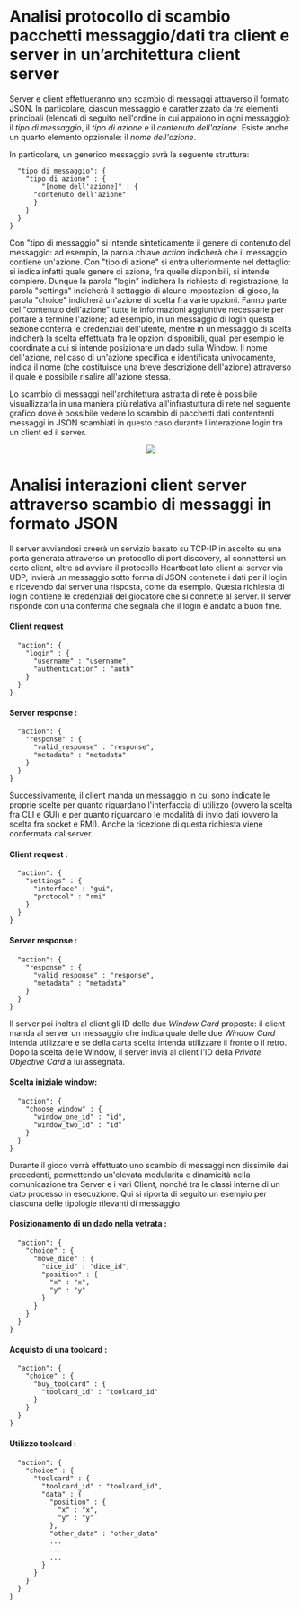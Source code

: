 # Analisi protocollo di scambio pacchetti messaggio/dati tra client e server in un’architettura client server

Server e client effettueranno uno scambio di messaggi attraverso il formato JSON. In particolare, ciascun messaggio è caratterizzato da *tre* elementi principali (elencati di seguito nell'ordine in cui appaiono in ogni messaggio): il _tipo di messaggio_, il _tipo di azione_ e il _contenuto dell'azione_. Esiste anche un quarto elemento opzionale: il _nome dell'azione_. 

In particolare, un generico messaggio avrà la seguente struttura: 
```json{
  "tipo di messaggio": {
    "tipo di azione" : {
        "[nome dell'azione]" : {
      "contenuto dell'azione"
      }
    }
  }
} 
```

Con "tipo di messaggio" si intende sinteticamente il genere di contenuto del messaggio: ad esempio, la parola chiave _action_ indicherà che il messaggio contiene un'azione. 
Con "tipo di azione" si entra ulteriormente nel dettaglio: si indica infatti quale genere di azione, fra quelle disponibili, si intende compiere. Dunque la parola "login" indicherà la richiesta di registrazione, la parola "settings" indicherà il settaggio di alcune impostazioni di gioco, la parola "choice" indicherà un'azione di scelta fra varie opzioni. 
Fanno parte del "contenuto dell'azione" tutte le informazioni aggiuntive necessarie per portare a termine l'azione; ad esempio, in un messaggio di login questa sezione conterrà le credenziali dell'utente, mentre in un messaggio di scelta indicherà la scelta effettuata fra le opzioni disponibili, quali per esempio le coordinate a cui si intende posizionare un dado sulla Window. 
Il nome dell'azione, nel caso di un'azione specifica e identificata univocamente, indica il nome (che costituisce una breve descrizione dell'azione) attraverso il quale è possibile risalire all'azione stessa.

Lo scambio di messaggi nell'architettura astratta di rete è possibile visuallizzarla in una maniera più relativa all'infrastuttura di rete nel seguente grafico dove è possibile vedere lo scambio di pacchetti dati contententi messaggi in JSON scambiati in questo caso durante l'interazione login tra un client ed il server.
<p align="center">
  <img src="https://preview.ibb.co/i0q1oy/Sagrada_Network_Architecture_Example.jpg">
</p>


# Analisi interazioni client server attraverso scambio di messaggi in formato JSON
Il server avviandosi creerà un servizio basato su TCP-IP in ascolto su una porta generata attraverso un protocollo di port discovery, al connettersi un certo client, oltre ad avviare il protocollo Heartbeat lato client al server via UDP, invierà un messaggio sotto forma di JSON contenete i dati per il login e ricevendo dal server una risposta, come da esempio.
Questa richiesta di login contiene le credenziali del giocatore che si connette al server. Il server risponde con una conferma che segnala che il login è andato a buon fine.

#### Client request
```json{
  "action": {
    "login" : {
      "username" : "username",
      "authentication" : "auth"
    }
  }
}
```
#### Server response :
```json{
  "action": {
    "response" : {
      "valid_response" : "response",
      "metadata" : "metadata"
    }
  }
}
```

Successivamente, il client manda un messaggio in cui sono indicate le proprie scelte per quanto riguardano l'interfaccia di utilizzo (ovvero la scelta fra CLI e GUI) e per quanto riguardano le modalità di invio dati (ovvero la scelta fra socket e RMI). Anche la ricezione di questa richiesta viene confermata dal server.
#### Client request : 
```json{
  "action": {
    "settings" : {
      "interface" : "gui",
      "protocol" : "rmi"
    }
  }
}
```
#### Server response :
```json{
  "action": {
    "response" : {
      "valid_response" : "response",
      "metadata" : "metadata"
    }
  }
}
```
Il server poi inoltra al client gli ID delle due _Window Card_ proposte: il client manda al server un messaggio che indica quale delle due _Window Card_ intenda utilizzare e se della carta scelta intenda utilizzare il fronte o il retro. 
Dopo la scelta delle Window, il server invia al client l'ID della _Private Objective Card_ a lui assegnata. 
#### Scelta iniziale window:
```json{
  "action": {
    "choose_window" : {
      "window_one_id" : "id",
      "window_two_id" : "id"
    }
  }
}
```

Durante il gioco verrà effettuato uno scambio di messaggi non dissimile dai precedenti, permettendo un'elevata modularità e dinamicità nella comunicazione tra Server e i vari Client, nonché tra le classi interne di un dato processo in esecuzione. Qui si riporta di seguito un esempio per ciascuna delle tipologie rilevanti di messaggio.

#### Posizionamento di un dado nella vetrata :
```json{
  "action": {
    "choice" : {
      "move_dice" : {
        "dice_id" : "dice_id",
        "position" : {
          "x" : "x",
          "y" : "y"
        }
      }
    }
  }
}
```
#### Acquisto di una toolcard :
```json{
  "action": {
    "choice" : {
      "buy_toolcard" : {
        "toolcard_id" : "toolcard_id"
      }
    }
  }
}
```
#### Utilizzo toolcard :
```json{
  "action": {
    "choice" : {
      "toolcard" : {
        "toolcard_id" : "toolcard_id",
        "data" : {
          "position" : {
            "x" : "x",
            "y" : "y"
          },
          "other_data" : "other_data"
          ...
          ...
          ...
        }
      }
    }
  }
}
```
